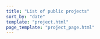 ```yaml
---
title: "List of public projects"
sort_by: "date"
template: "project.html"
page_template: "project_page.html"
---
```

